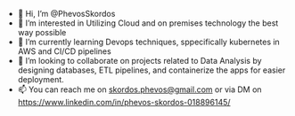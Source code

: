 - 👋 Hi, I’m @PhevosSkordos
- 👀 I’m interested in Utilizing Cloud and on premises technology the best way possible
- 🌱 I’m currently learning Devops techniques, sppecifically kubernetes in AWS and CI/CD pipelines
- 💞️ I’m looking to collaborate on projects related to Data Analysis by designing databases, ETL pipelines, and containerize the apps for easier deployment.
- 📫 You can reach me on skordos.phevos@gmail.com or via  DM on https://www.linkedin.com/in/phevos-skordos-018896145/

<!---
PhevosSkordos/PhevosSkordos is a ✨ special ✨ repository because its `README.md` (this file) appears on your GitHub profile.
You can click the Preview link to take a look at your changes.
--->
